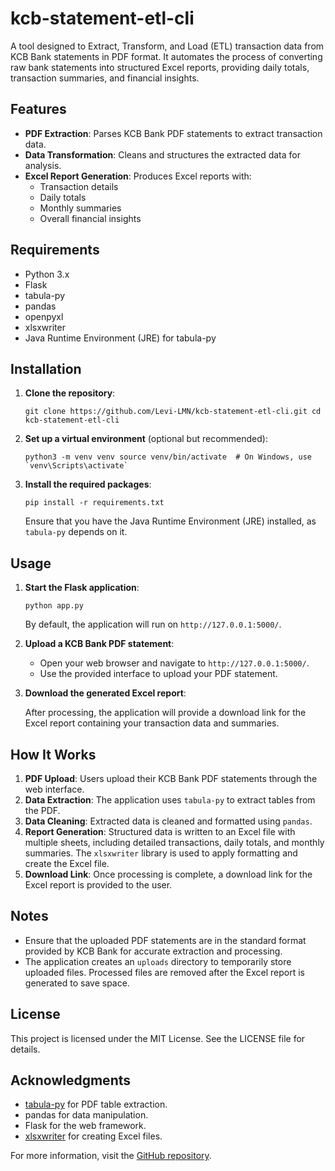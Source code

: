 # kcb-statement-etl-cli

A tool designed to Extract, Transform, and Load (ETL) transaction data from KCB Bank statements in PDF format. It automates the process of converting raw bank statements into structured Excel reports, providing daily totals, transaction summaries, and financial insights.

## Features

-   **PDF Extraction**: Parses KCB Bank PDF statements to extract transaction data.
-   **Data Transformation**: Cleans and structures the extracted data for analysis.
-   **Excel Report Generation**: Produces Excel reports with:
    -   Transaction details
    -   Daily totals
    -   Monthly summaries
    -   Overall financial insights

## Requirements

-   Python 3.x
-   Flask
-   tabula-py
-   pandas
-   openpyxl
-   xlsxwriter
-   Java Runtime Environment (JRE) for tabula-py

## Installation

1.  **Clone the repository**:
    
    
    `git clone https://github.com/Levi-LMN/kcb-statement-etl-cli.git
    cd kcb-statement-etl-cli` 
    
2.  **Set up a virtual environment** (optional but recommended):
 
    
    ``python3 -m venv venv
    source venv/bin/activate  # On Windows, use `venv\Scripts\activate` `` 
    
3.  **Install the required packages**:
    
   
    `pip install -r requirements.txt` 
    
    Ensure that you have the Java Runtime Environment (JRE) installed, as `tabula-py` depends on it.
    

## Usage

1.  **Start the Flask application**:
    
  
    
    `python app.py` 
    
    By default, the application will run on `http://127.0.0.1:5000/`.
    
2.  **Upload a KCB Bank PDF statement**:
    
    -   Open your web browser and navigate to `http://127.0.0.1:5000/`.
    -   Use the provided interface to upload your PDF statement.
3.  **Download the generated Excel report**:
    
    After processing, the application will provide a download link for the Excel report containing your transaction data and summaries.
    

## How It Works

1.  **PDF Upload**: Users upload their KCB Bank PDF statements through the web interface.
2.  **Data Extraction**: The application uses `tabula-py` to extract tables from the PDF.
3.  **Data Cleaning**: Extracted data is cleaned and formatted using `pandas`.
4.  **Report Generation**: Structured data is written to an Excel file with multiple sheets, including detailed transactions, daily totals, and monthly summaries. The `xlsxwriter` library is used to apply formatting and create the Excel file.
5.  **Download Link**: Once processing is complete, a download link for the Excel report is provided to the user.

## Notes

-   Ensure that the uploaded PDF statements are in the standard format provided by KCB Bank for accurate extraction and processing.
-   The application creates an `uploads` directory to temporarily store uploaded files. Processed files are removed after the Excel report is generated to save space.

## License

This project is licensed under the MIT License. See the LICENSE file for details.

## Acknowledgments

-   [tabula-py](https://github.com/chezou/tabula-py) for PDF table extraction.
-   pandas for data manipulation.
-   Flask for the web framework.
-   [xlsxwriter](https://xlsxwriter.readthedocs.io/) for creating Excel files.

For more information, visit the [GitHub repository](https://github.com/Levi-LMN/kcb-statement-etl-cli).

